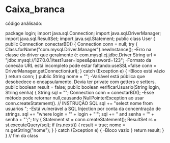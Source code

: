 # Caixa_branca
código análisado:

package login;
import java.sql.Connection;
import java.sql.DriverManager;
import java.sql.ResultSet;
import java.sql.Statement;
public class User {
    public Connection conectarBD() {
        Connection conn = null;
        try {
            Class.forName("com.mysql.Driver.Manager").newInstance();                         -Erro na classe do driver que geralmente é: com.mysql.cj.jdbc.Driver
            String url = "jdbc:mysql://127.0.0.1/test?user=lopes&password=123";              -Formato da conexão URL está incompleto pode estar faltando:useSSL=false
            conn = DriverManager.getConnection(url);
        } catch (Exception e) {                                                              -Bloco está vázio
        }
        return conn;
    }
    public String nome = "";                                                                 -Variável está pública que desobedece o encapsulamento. Devia ter private com getters e setters.
    public boolean result = false;
    public boolean verificarUsuario(String login, String senha) {
        String sql = "";
        Connection conn = conectarBD();                                                      -Esse método pode retornar null,causando NullPointerException ao usar conn.createStatement().
        // INSTRUÇÃO SQL
        sql += "select nome from usuarios ";                                                 -Está vulnerável a SQL Injection por conta da concentração de strings.
        sql += "where login = '" + login + "'";
        sql += " and senha = '" + senha + "';";
        try {
            Statement st = conn.createStatement();
            ResultSet rs = st.executeQuery(sql);
            if (rs.next()) {
                result = true;
                nome = rs.getString("nome");
            }
        } catch (Exception e) {                                                              -Bloco vazio
        }
        return result;
    }
}
// fim da class


